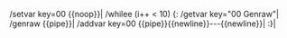 /setvar key=00 {{noop}}|
/whilee (i++ < 10) {:
/getvar key="00 Genraw"|
/genraw {{pipe}}|
/addvar key=00 {{pipe}}{{newline}}---{{newline}}|
:}|